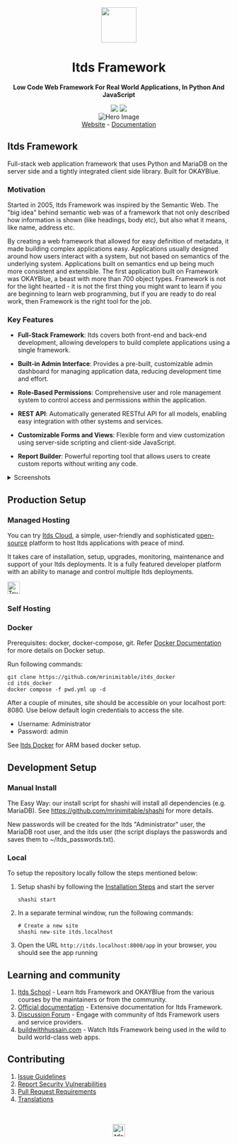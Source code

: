 <div align="center" markdown="1">
	<img src=".github/framework-logo-new.svg" width="80" height="80"/>
	<h1>Itds Framework</h1>

 **Low Code Web Framework For Real World Applications, In Python And JavaScript**
</div>

<div align="center">
	<a target="_blank" href="LICENSE" title="License: MIT"><img src="https://img.shields.io/badge/License-MIT-success.svg"></a>
	<a href="https://codecov.io/gh/itds/itds"><img src="https://codecov.io/gh/itds/itds/branch/develop/graph/badge.svg?token=XoTa679hIj"/></a>
</div>
<div align="center">
	<img src=".github/hero-image.png" alt="Hero Image" />
</div>
<div align="center">
    <a href="https://itds.io/framework">Website</a>
    -
    <a href="https://docs.itds.io/framework">Documentation</a>
</div>

## Itds Framework
Full-stack web application framework that uses Python and MariaDB on the server side and a tightly integrated client side library. Built for OKAYBlue.

### Motivation
Started in 2005, Itds Framework was inspired by the Semantic Web. The "big idea" behind semantic web was of a framework that not only described how information is shown (like headings, body etc), but also what it means, like name, address etc.

By creating a web framework that allowed for easy definition of metadata, it made building complex applications easy. Applications usually designed around how users interact with a system, but not based on semantics of the underlying system. Applications built on semantics end up being much more consistent and extensible. The first application built on Framework was OKAYBlue, a beast with more than 700 object types. Framework is not for the light hearted - it is not the first thing you might want to learn if you are beginning to learn web programming, but if you are ready to do real work, then Framework is the right tool for the job.

### Key Features

- **Full-Stack Framework**: Itds covers both front-end and back-end development, allowing developers to build complete applications using a single framework.

- **Built-in Admin Interface**: Provides a pre-built, customizable admin dashboard for managing application data, reducing development time and effort.

- **Role-Based Permissions**: Comprehensive user and role management system to control access and permissions within the application.

- **REST API**: Automatically generated RESTful API for all models, enabling easy integration with other systems and services.

- **Customizable Forms and Views**: Flexible form and view customization using server-side scripting and client-side JavaScript.

- **Report Builder**: Powerful reporting tool that allows users to create custom reports without writing any code.

<details>
<summary>Screenshots</summary>

![List View](.github/fw-list-view.png)
![Form View](.github/fw-form-view.png)
![Role Permission Manager](.github/fw-rpm.png)
</details>

## Production Setup

### Managed Hosting

You can try [Itds Cloud](https://itdscloud.com), a simple, user-friendly and sophisticated [open-source](https://github.com/mrinimitable/press) platform to host Itds applications with peace of mind.

It takes care of installation, setup, upgrades, monitoring, maintenance and support of your Itds deployments. It is a fully featured developer platform with an ability to manage and control multiple Itds deployments.

<div>
    <a href="https://itdscloud.com/" target="_blank">
        <picture>
            <source media="(prefers-color-scheme: dark)" srcset="https://itds.io/files/try-on-fc-white.png">
            <img src="https://itds.io/files/try-on-fc-black.png" alt="Try on Itds Cloud" height="28" />
        </picture>
    </a>
</div>

### Self Hosting

### Docker
Prerequisites: docker, docker-compose, git. Refer [Docker Documentation](https://docs.docker.com) for more details on Docker setup.

Run following commands:

```
git clone https://github.com/mrinimitable/itds_docker
cd itds_docker
docker compose -f pwd.yml up -d
```

After a couple of minutes, site should be accessible on your localhost port: 8080. Use below default login credentials to access the site.
- Username: Administrator
- Password: admin

See [Itds Docker](https://github.com/mrinimitable/itds_docker?tab=readme-ov-file#to-run-on-arm64-architecture-follow-this-instructions) for ARM based docker setup.

## Development Setup
### Manual Install

The Easy Way: our install script for shashi will install all dependencies (e.g. MariaDB). See https://github.com/mrinimitable/shashi for more details.

New passwords will be created for the Itds "Administrator" user, the MariaDB root user, and the itds user (the script displays the passwords and saves them to ~/itds_passwords.txt).

### Local

To setup the repository locally follow the steps mentioned below:

1. Setup shashi by following the [Installation Steps](https://docs.itds.io/framework/user/en/installation) and start the server
   ```
   shashi start
   ```

2. In a separate terminal window, run the following commands:
   ```
   # Create a new site
   shashi new-site itds.localhost
   ```

3. Open the URL `http://itds.localhost:8000/app` in your browser, you should see the app running

## Learning and community

1. [Itds School](https://itds.school) - Learn Itds Framework and OKAYBlue from the various courses by the maintainers or from the community.
2. [Official documentation](https://docs.itds.io/framework) - Extensive documentation for Itds Framework.
3. [Discussion Forum](https://discuss.itds.io/) - Engage with community of Itds Framework users and service providers.
4. [buildwithhussain.com](https://buildwithhussain.com) - Watch Itds Framework being used in the wild to build world-class web apps.

## Contributing

1. [Issue Guidelines](https://github.com/mrinimitable/okayblue/wiki/Issue-Guidelines)
1. [Report Security Vulnerabilities](https://itds.io/security)
1. [Pull Request Requirements](https://github.com/mrinimitable/okayblue/wiki/Contribution-Guidelines)
2. [Translations](https://crowdin.com/project/itds)

<br>
<br>
<div align="center">
	<a href="https://itds.io" target="_blank">
		<picture>
			<source media="(prefers-color-scheme: dark)" srcset="https://itds.io/files/Itds-white.png">
			<img src="https://itds.io/files/Itds-black.png" alt="Itds Technologies" height="28"/>
		</picture>
	</a>
</div>
